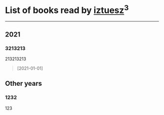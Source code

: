 # List of books read by [iztuesz](https://plus.google.com/u/0/100877468102766148730/)<sup>3</sup>
---

## 2021

### 3213213
213213213
> [2021-01-01] 





## Other years

### 1232
123



